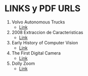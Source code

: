 # LINKS y PDF URLS

1. Volvo Autonomous Trucks 
    - [Link](https://www.volvotrucks.com/en-en/about-us/automation.html)
1. 2008 Extraccion de Caracteristicas
    - [Link](https://www.sciencedirect.com/science/article/abs/pii/S0031320306002184?via%3Dihub)
1. Early History of Computer Vision
    - [Link](https://zbigatron.com/the-early-history-of-computer-vision/)
1. The First Digital Camera
    - [Link](https://www.scancorner.com.au/the-first-digital-camera/)
1. Dolly Zoom
    - [Link](https://www.youtube.com/watch?v=u5JBlwlnJX0)
